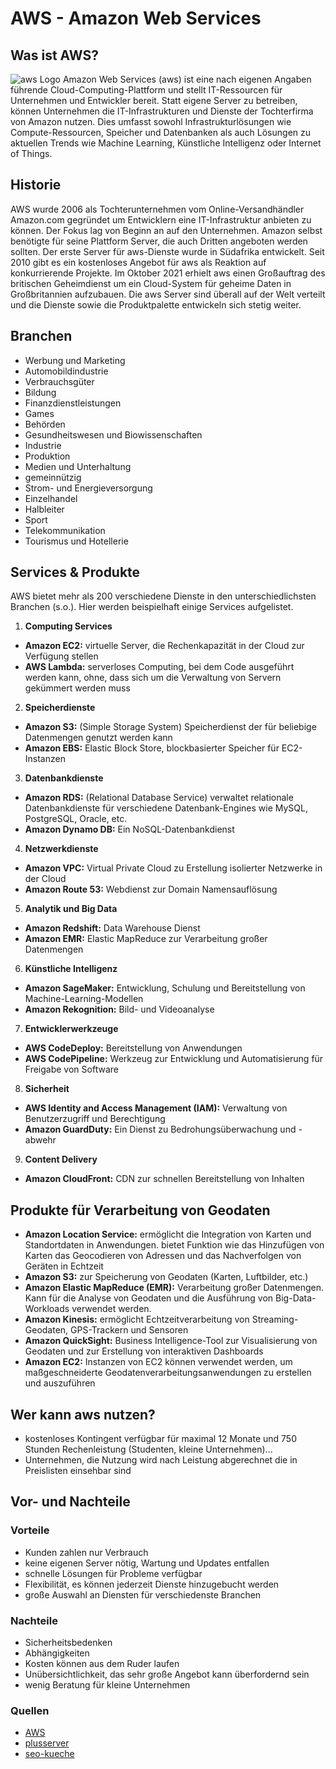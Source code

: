 # AWS - Amazon Web Services

## Was ist AWS?
![aws Logo](https://a0.awsstatic.com/libra-css/images/logos/aws_logo_smile_1200x630.png)
Amazon Web Services (aws) ist eine nach eigenen Angaben führende Cloud-Computing-Plattform und stellt IT-Ressourcen für Unternehmen und Entwickler bereit. Statt eigene Server zu betreiben, können Unternehmen die IT-Infrastrukturen und Dienste der Tochterfirma von Amazon nutzen. Dies umfasst sowohl Infrastrukturlösungen wie Compute-Ressourcen, Speicher und Datenbanken als auch Lösungen zu aktuellen Trends wie Machine Learning, Künstliche Intelligenz oder Internet of Things. 

## Historie
AWS wurde 2006 als Tochterunternehmen vom Online-Versandhändler Amazon.com gegründet um Entwicklern eine IT-Infrastruktur anbieten zu können. Der Fokus lag von Beginn an auf den Unternehmen. Amazon selbst benötigte für seine Plattform Server, die auch Dritten angeboten werden sollten. Der erste Server für aws-Dienste wurde in Südafrika entwickelt.
Seit 2010 gibt es ein kostenloses Angebot für aws als Reaktion auf konkurrierende Projekte.
Im Oktober 2021 erhielt aws einen Großauftrag des britischen Geheimdienst um ein Cloud-System für geheime Daten in Großbritannien aufzubauen. 
Die aws Server sind überall auf der Welt verteilt und die Dienste sowie die Produktpalette entwickeln sich stetig weiter.

## Branchen
* Werbung und Marketing
* Automobildindustrie
* Verbrauchsgüter
* Bildung
* Finanzdienstleistungen
* Games
* Behörden
* Gesundheitswesen und Biowissenschaften
* Industrie
* Produktion
* Medien und Unterhaltung
* gemeinnützig
* Strom- und Energieversorgung
* Einzelhandel
* Halbleiter
* Sport
* Telekommunikation
* Tourismus und Hotellerie

## Services & Produkte
AWS bietet mehr als 200 verschiedene Dienste in den unterschiedlichsten Branchen (s.o.). Hier werden beispielhaft einige Services aufgelistet.
1. **Computing Services**
  * **Amazon EC2:** virtuelle Server, die Rechenkapazität in der Cloud zur Verfügung stellen
  * **AWS Lambda:** serverloses Computing, bei dem Code ausgeführt werden kann, ohne, dass sich um die Verwaltung von Servern gekümmert werden muss
2. **Speicherdienste**
  * **Amazon S3:** (Simple Storage System) Speicherdienst der für beliebige Datenmengen genutzt werden kann
  * **Amazon EBS:** Elastic Block Store, blockbasierter Speicher für EC2-Instanzen
3. **Datenbankdienste**
  * **Amazon RDS:** (Relational Database Service) verwaltet relationale Datenbankdienste für verschiedene Datenbank-Engines wie MySQL, PostgreSQL, Oracle, etc.
  * **Amazon Dynamo DB:** Ein NoSQL-Datenbankdienst 
4. **Netzwerkdienste**
  * **Amazon VPC:** Virtual Private Cloud zu Erstellung isolierter Netzwerke in der Cloud
  * **Amazon Route 53:** Webdienst zur Domain Namensauflösung
5. **Analytik und Big Data**
  * **Amazon Redshift:** Data Warehouse Dienst
  * **Amazon EMR:** Elastic MapReduce zur Verarbeitung großer Datenmengen 
6. **Künstliche Intelligenz**
  * **Amazon SageMaker:** Entwicklung, Schulung und Bereitstellung von Machine-Learning-Modellen
  * **Amazon Rekognition:** Bild- und Videoanalyse
7. **Entwicklerwerkzeuge**
  * **AWS CodeDeploy:** Bereitstellung von Anwendungen
  * **AWS CodePipeline:** Werkzeug zur Entwicklung und Automatisierung für Freigabe von Software
8. **Sicherheit**
  * **AWS Identity and Access Management (IAM):** Verwaltung von Benutzerzugriff und Berechtigung
  * **Amazon GuardDuty:** Ein Dienst zu Bedrohungsüberwachung und -abwehr
9. **Content Delivery**
  * **Amazon CloudFront:** CDN zur schnellen Bereitstellung von Inhalten

## Produkte für Verarbeitung von Geodaten
* **Amazon Location Service:** ermöglicht die Integration von Karten und Standortdaten in Anwendungen. bietet Funktion wie das Hinzufügen von Karten das Geocodieren von Adressen und das Nachverfolgen von Geräten in Echtzeit
* **Amazon S3:** zur Speicherung von Geodaten (Karten, Luftbilder, etc.)
* **Amazon Elastic MapReduce (EMR):** Verarbeitung großer Datenmengen. Kann für die Analyse von Geodaten und die Ausführung von Big-Data-Workloads verwendet werden.
* **Amazon Kinesis:** ermöglicht Echtzeitverarbeitung von Streaming-Geodaten, GPS-Trackern und Sensoren
* **Amazon QuickSight:** Business Intelligence-Tool zur Visualisierung von Geodaten und zur Erstellung von interaktiven Dashboards
* **Amazon EC2:** Instanzen von EC2 können verwendet werden, um maßgeschneiderte Geodatenverarbeitungsanwendungen zu erstellen und auszuführen

## Wer kann aws nutzen?
* kostenloses Kontingent verfügbar für maximal 12 Monate und 750 Stunden Rechenleistung (Studenten, kleine Unternehmen)...
* Unternehmen, die Nutzung wird nach Leistung abgerechnet die in Preislisten einsehbar sind

## Vor- und Nachteile
### Vorteile
* Kunden zahlen nur Verbrauch
* keine eigenen Server nötig, Wartung und Updates entfallen
* schnelle Lösungen für Probleme verfügbar
* Flexibilität, es können jederzeit Dienste hinzugebucht werden
* große Auswahl an Diensten für verschiedenste Branchen
### Nachteile
* Sicherheitsbedenken
* Abhängigkeiten
* Kosten können aus dem Ruder laufen
* Unübersichtlichkeit, das sehr große Angebot kann überfordernd sein
* wenig Beratung für kleine Unternehmen
  
### Quellen
* [AWS](https://aws.amazon.com/de/)
* [plusserver](https://www.plusserver.com/blog/was-ist-aws-cloud/)
* [seo-kueche](https://www.seo-kueche.de/lexikon/amazon-web-service/#:~:text=Amazon%20Web%20Services%2C%20auch%20als,Aufgaben%20mieten%20und%20vieles%20mehr.)
